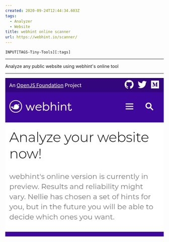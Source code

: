 ```yaml
---
created: 2020-09-24T12:44:34.603Z
tags: 
  - Analyzer
  - Website
title: webhint online scanner
url: https://webhint.io/scanner/
---
```

```meta-bind
INPUT[TAGS-Tiny-Tools][:tags]
```

___
Analyze any public website using webhint's online tool
___

![](_attachments/webhint-online-scanner.jpg)
